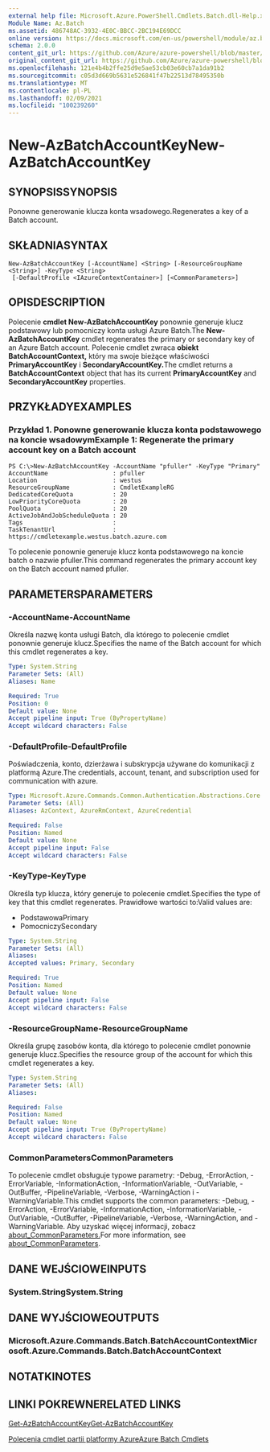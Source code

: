 ```yaml
---
external help file: Microsoft.Azure.PowerShell.Cmdlets.Batch.dll-Help.xml
Module Name: Az.Batch
ms.assetid: 486748AC-3932-4E0C-BBCC-2BC194E69DCC
online version: https://docs.microsoft.com/en-us/powershell/module/az.batch/new-azbatchaccountkey
schema: 2.0.0
content_git_url: https://github.com/Azure/azure-powershell/blob/master/src/Batch/Batch/help/New-AzBatchAccountKey.md
original_content_git_url: https://github.com/Azure/azure-powershell/blob/master/src/Batch/Batch/help/New-AzBatchAccountKey.md
ms.openlocfilehash: 121e4b4b2ffe25d9e5ae53cb03e60cb7a1da91b2
ms.sourcegitcommit: c05d3d669b5631e526841f47b22513d78495350b
ms.translationtype: MT
ms.contentlocale: pl-PL
ms.lasthandoff: 02/09/2021
ms.locfileid: "100239260"
---
```

# <span data-ttu-id="fbc9d-101">New-AzBatchAccountKey</span><span class="sxs-lookup"><span data-stu-id="fbc9d-101">New-AzBatchAccountKey</span></span>

## <span data-ttu-id="fbc9d-102">SYNOPSIS</span><span class="sxs-lookup"><span data-stu-id="fbc9d-102">SYNOPSIS</span></span>
<span data-ttu-id="fbc9d-103">Ponowne generowanie klucza konta wsadowego.</span><span class="sxs-lookup"><span data-stu-id="fbc9d-103">Regenerates a key of a Batch account.</span></span>

## <span data-ttu-id="fbc9d-104">SKŁADNIA</span><span class="sxs-lookup"><span data-stu-id="fbc9d-104">SYNTAX</span></span>

```
New-AzBatchAccountKey [-AccountName] <String> [-ResourceGroupName <String>] -KeyType <String>
 [-DefaultProfile <IAzureContextContainer>] [<CommonParameters>]
```

## <span data-ttu-id="fbc9d-105">OPIS</span><span class="sxs-lookup"><span data-stu-id="fbc9d-105">DESCRIPTION</span></span>
<span data-ttu-id="fbc9d-106">Polecenie **cmdlet New-AzBatchAccountKey** ponownie generuje klucz podstawowy lub pomocniczy konta usługi Azure Batch.</span><span class="sxs-lookup"><span data-stu-id="fbc9d-106">The **New-AzBatchAccountKey** cmdlet regenerates the primary or secondary key of an Azure Batch account.</span></span>
<span data-ttu-id="fbc9d-107">Polecenie cmdlet zwraca **obiekt BatchAccountContext,** który ma swoje bieżące właściwości **PrimaryAccountKey** i **SecondaryAccountKey.**</span><span class="sxs-lookup"><span data-stu-id="fbc9d-107">The cmdlet returns a **BatchAccountContext** object that has its current **PrimaryAccountKey** and **SecondaryAccountKey** properties.</span></span>

## <span data-ttu-id="fbc9d-108">PRZYKŁADY</span><span class="sxs-lookup"><span data-stu-id="fbc9d-108">EXAMPLES</span></span>

### <span data-ttu-id="fbc9d-109">Przykład 1. Ponowne generowanie klucza konta podstawowego na koncie wsadowym</span><span class="sxs-lookup"><span data-stu-id="fbc9d-109">Example 1: Regenerate the primary account key on a Batch account</span></span>
```
PS C:\>New-AzBatchAccountKey -AccountName "pfuller" -KeyType "Primary"
AccountName                  : pfuller
Location                     : westus
ResourceGroupName            : CmdletExampleRG
DedicatedCoreQuota           : 20
LowPriorityCoreQuota         : 20
PoolQuota                    : 20
ActiveJobAndJobScheduleQuota : 20
Tags                         :
TaskTenantUrl                : https://cmdletexample.westus.batch.azure.com
```

<span data-ttu-id="fbc9d-110">To polecenie ponownie generuje klucz konta podstawowego na koncie batch o nazwie pfuller.</span><span class="sxs-lookup"><span data-stu-id="fbc9d-110">This command regenerates the primary account key on the Batch account named pfuller.</span></span>

## <span data-ttu-id="fbc9d-111">PARAMETERS</span><span class="sxs-lookup"><span data-stu-id="fbc9d-111">PARAMETERS</span></span>

### <span data-ttu-id="fbc9d-112">-AccountName</span><span class="sxs-lookup"><span data-stu-id="fbc9d-112">-AccountName</span></span>
<span data-ttu-id="fbc9d-113">Określa nazwę konta usługi Batch, dla którego to polecenie cmdlet ponownie generuje klucz.</span><span class="sxs-lookup"><span data-stu-id="fbc9d-113">Specifies the name of the Batch account for which this cmdlet regenerates a key.</span></span>

```yaml
Type: System.String
Parameter Sets: (All)
Aliases: Name

Required: True
Position: 0
Default value: None
Accept pipeline input: True (ByPropertyName)
Accept wildcard characters: False
```

### <span data-ttu-id="fbc9d-114">-DefaultProfile</span><span class="sxs-lookup"><span data-stu-id="fbc9d-114">-DefaultProfile</span></span>
<span data-ttu-id="fbc9d-115">Poświadczenia, konto, dzierżawa i subskrypcja używane do komunikacji z platformą Azure.</span><span class="sxs-lookup"><span data-stu-id="fbc9d-115">The credentials, account, tenant, and subscription used for communication with azure.</span></span>

```yaml
Type: Microsoft.Azure.Commands.Common.Authentication.Abstractions.Core.IAzureContextContainer
Parameter Sets: (All)
Aliases: AzContext, AzureRmContext, AzureCredential

Required: False
Position: Named
Default value: None
Accept pipeline input: False
Accept wildcard characters: False
```

### <span data-ttu-id="fbc9d-116">-KeyType</span><span class="sxs-lookup"><span data-stu-id="fbc9d-116">-KeyType</span></span>
<span data-ttu-id="fbc9d-117">Określa typ klucza, który generuje to polecenie cmdlet.</span><span class="sxs-lookup"><span data-stu-id="fbc9d-117">Specifies the type of key that this cmdlet regenerates.</span></span>
<span data-ttu-id="fbc9d-118">Prawidłowe wartości to:</span><span class="sxs-lookup"><span data-stu-id="fbc9d-118">Valid values are:</span></span>
- <span data-ttu-id="fbc9d-119">Podstawowa</span><span class="sxs-lookup"><span data-stu-id="fbc9d-119">Primary</span></span>
- <span data-ttu-id="fbc9d-120">Pomocniczy</span><span class="sxs-lookup"><span data-stu-id="fbc9d-120">Secondary</span></span>

```yaml
Type: System.String
Parameter Sets: (All)
Aliases:
Accepted values: Primary, Secondary

Required: True
Position: Named
Default value: None
Accept pipeline input: False
Accept wildcard characters: False
```

### <span data-ttu-id="fbc9d-121">-ResourceGroupName</span><span class="sxs-lookup"><span data-stu-id="fbc9d-121">-ResourceGroupName</span></span>
<span data-ttu-id="fbc9d-122">Określa grupę zasobów konta, dla którego to polecenie cmdlet ponownie generuje klucz.</span><span class="sxs-lookup"><span data-stu-id="fbc9d-122">Specifies the resource group of the account for which this cmdlet regenerates a key.</span></span>

```yaml
Type: System.String
Parameter Sets: (All)
Aliases:

Required: False
Position: Named
Default value: None
Accept pipeline input: True (ByPropertyName)
Accept wildcard characters: False
```

### <span data-ttu-id="fbc9d-123">CommonParameters</span><span class="sxs-lookup"><span data-stu-id="fbc9d-123">CommonParameters</span></span>
<span data-ttu-id="fbc9d-124">To polecenie cmdlet obsługuje typowe parametry: -Debug, -ErrorAction, -ErrorVariable, -InformationAction, -InformationVariable, -OutVariable, -OutBuffer, -PipelineVariable, -Verbose, -WarningAction i -WarningVariable.</span><span class="sxs-lookup"><span data-stu-id="fbc9d-124">This cmdlet supports the common parameters: -Debug, -ErrorAction, -ErrorVariable, -InformationAction, -InformationVariable, -OutVariable, -OutBuffer, -PipelineVariable, -Verbose, -WarningAction, and -WarningVariable.</span></span> <span data-ttu-id="fbc9d-125">Aby uzyskać więcej informacji, zobacz [about_CommonParameters.](http://go.microsoft.com/fwlink/?LinkID=113216)</span><span class="sxs-lookup"><span data-stu-id="fbc9d-125">For more information, see [about_CommonParameters](http://go.microsoft.com/fwlink/?LinkID=113216).</span></span>

## <span data-ttu-id="fbc9d-126">DANE WEJŚCIOWE</span><span class="sxs-lookup"><span data-stu-id="fbc9d-126">INPUTS</span></span>

### <span data-ttu-id="fbc9d-127">System.String</span><span class="sxs-lookup"><span data-stu-id="fbc9d-127">System.String</span></span>

## <span data-ttu-id="fbc9d-128">DANE WYJŚCIOWE</span><span class="sxs-lookup"><span data-stu-id="fbc9d-128">OUTPUTS</span></span>

### <span data-ttu-id="fbc9d-129">Microsoft.Azure.Commands.Batch.BatchAccountContext</span><span class="sxs-lookup"><span data-stu-id="fbc9d-129">Microsoft.Azure.Commands.Batch.BatchAccountContext</span></span>

## <span data-ttu-id="fbc9d-130">NOTATKI</span><span class="sxs-lookup"><span data-stu-id="fbc9d-130">NOTES</span></span>

## <span data-ttu-id="fbc9d-131">LINKI POKREWNE</span><span class="sxs-lookup"><span data-stu-id="fbc9d-131">RELATED LINKS</span></span>

[<span data-ttu-id="fbc9d-132">Get-AzBatchAccountKey</span><span class="sxs-lookup"><span data-stu-id="fbc9d-132">Get-AzBatchAccountKey</span></span>](./Get-AzBatchAccountKey.md)

[<span data-ttu-id="fbc9d-133">Polecenia cmdlet partii platformy Azure</span><span class="sxs-lookup"><span data-stu-id="fbc9d-133">Azure Batch Cmdlets</span></span>](/powershell/module/Az.Batch/)
